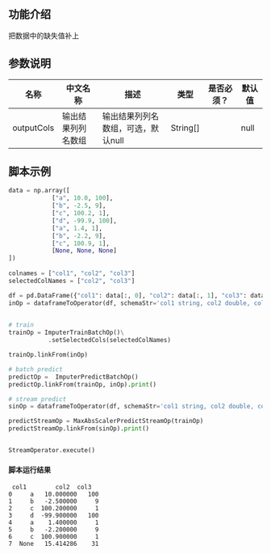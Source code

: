 ## 功能介绍

把数据中的缺失值补上


## 参数说明

<!-- OLD_TABLE -->
<!-- This is the start of auto-generated parameter info -->
<!-- DO NOT EDIT THIS PART!!! -->
| 名称 | 中文名称 | 描述 | 类型 | 是否必须？ | 默认值 |
| --- | --- | --- | --- | --- | --- |
| outputCols | 输出结果列列名数组 | 输出结果列列名数组，可选，默认null | String[] |  | null |<!-- This is the end of auto-generated parameter info -->



## 脚本示例

```python
data = np.array([
            ["a", 10.0, 100],
            ["b", -2.5, 9],
            ["c", 100.2, 1],
            ["d", -99.9, 100],
            ["a", 1.4, 1],
            ["b", -2.2, 9],
            ["c", 100.9, 1],
            [None, None, None]
])
             
colnames = ["col1", "col2", "col3"]
selectedColNames = ["col2", "col3"]

df = pd.DataFrame({"col1": data[:, 0], "col2": data[:, 1], "col3": data[:, 2]})
inOp = dataframeToOperator(df, schemaStr='col1 string, col2 double, col3 long', op_type='batch')
         

# train
trainOp = ImputerTrainBatchOp()\
           .setSelectedCols(selectedColNames)

trainOp.linkFrom(inOp)

# batch predict
predictOp =  ImputerPredictBatchOp()
predictOp.linkFrom(trainOp, inOp).print()

# stream predict
sinOp = dataframeToOperator(df, schemaStr='col1 string, col2 double, col3 long', op_type='stream')

predictStreamOp = MaxAbsScalerPredictStreamOp(trainOp)
predictStreamOp.linkFrom(sinOp).print()


StreamOperator.execute()
```

#### 脚本运行结果

```
 col1        col2  col3
0     a   10.000000   100
1     b   -2.500000     9
2     c  100.200000     1
3     d  -99.900000   100
4     a    1.400000     1
5     b   -2.200000     9
6     c  100.900000     1
7  None   15.414286    31
```







